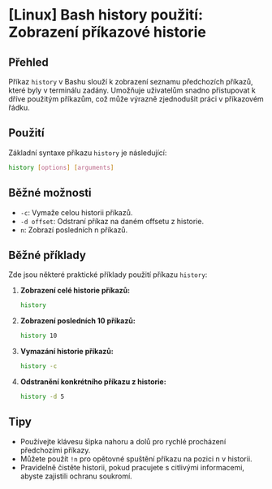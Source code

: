 # [Linux] Bash history použití: Zobrazení příkazové historie

## Přehled
Příkaz `history` v Bashu slouží k zobrazení seznamu předchozích příkazů, které byly v terminálu zadány. Umožňuje uživatelům snadno přistupovat k dříve použitým příkazům, což může výrazně zjednodušit práci v příkazovém řádku.

## Použití
Základní syntaxe příkazu `history` je následující:

```bash
history [options] [arguments]
```

## Běžné možnosti
- `-c`: Vymaže celou historii příkazů.
- `-d offset`: Odstraní příkaz na daném offsetu z historie.
- `n`: Zobrazí posledních n příkazů.

## Běžné příklady
Zde jsou některé praktické příklady použití příkazu `history`:

1. **Zobrazení celé historie příkazů:**
   ```bash
   history
   ```

2. **Zobrazení posledních 10 příkazů:**
   ```bash
   history 10
   ```

3. **Vymazání historie příkazů:**
   ```bash
   history -c
   ```

4. **Odstranění konkrétního příkazu z historie:**
   ```bash
   history -d 5
   ```

## Tipy
- Používejte klávesu šipka nahoru a dolů pro rychlé procházení předchozími příkazy.
- Můžete použít `!n` pro opětovné spuštění příkazu na pozici n v historii.
- Pravidelně čistěte historii, pokud pracujete s citlivými informacemi, abyste zajistili ochranu soukromí.